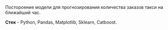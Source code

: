 Постороение модели для прогнозирования количества заказов такси на ближайший час.

**Стек** - Python, Pandas, Matplotlib, Sklearn, Catboost.
